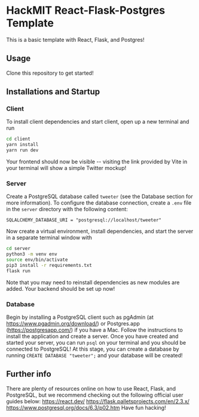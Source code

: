 # HackMIT React-Flask-Postgres Template
This is a basic template with React, Flask, and Postgres!

## Usage
Clone this repository to get started!

## Installations and Startup

### Client
To install client dependencies and start client, open up a new terminal and run
```bash
cd client
yarn install
yarn run dev
```
Your frontend should now be visible -- visiting the link provided by Vite in your terminal will show a simple Twitter mockup!

### Server
Create a PostgreSQL database called `tweeter` (see the Database section for more information). To configure the database connection, create a `.env` file in the `server` directory with the following content: 
```
SQLALCHEMY_DATABASE_URI = "postgresql://localhost/tweeter"
```

Now create a virtual environment, install dependencies, and start the server in a separate terminal window with 
```bash
cd server
python3 -m venv env
source env/bin/activate
pip3 install -r requirements.txt
flask run
```
Note that you may need to reinstall dependencies as new modules are added. 
Your backend should be set up now!

### Database
Begin by installing a PostgreSQL client such as pgAdmin (at https://www.pgadmin.org/download/) or Postgres.app (https://postgresapp.com/) if you have a Mac. Follow the instructions to install the application and create a server. Once you have created and started your server, you can run `psql` on your terminal and you should be connected to PostgreSQL!
At this stage, you can create a database by running `CREATE DATABASE "tweeter";` and your database will be created!

## Further info
There are plenty of resources online on how to use React, Flask, and PostgreSQL, but we recommend checking out the following official user guides below:
https://react.dev/
https://flask.palletsprojects.com/en/2.3.x/
https://www.postgresql.org/docs/6.3/p02.htm
Have fun hacking!